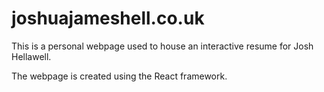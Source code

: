 # joshuajameshell.co.uk

This is a personal webpage used to house an interactive resume for Josh Hellawell.

The webpage is created using the React framework.
